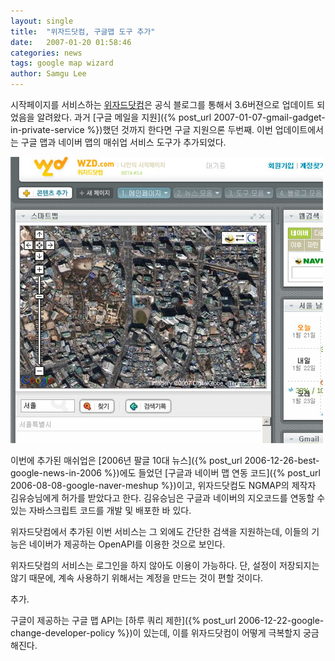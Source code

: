 ```yaml
---
layout: single
title:  "위자드닷컴, 구글맵 도구 추가"
date:   2007-01-20 01:58:46
categories: news
tags: google map wizard
author: Samgu Lee
---
```

시작페이지를 서비스하는 [위자드닷컴](http://wzd.com/)은 공식 블로그를 통해서 3.6버젼으로 업데이트 되었음을 알려왔다. 과거 [구글 메일을 지원]({% post_url 2007-01-07-gmail-gadget-in-private-service %})했던 것까지 한다면 구글 지원으론 두번째. 이번 업데이트에서는 구글 맵과 네이버 맵의 매쉬업 서비스 도구가 추가되었다.

![위자드닷컴에 추가된 구글 네이버의 매쉬업 맵 서비스](/assets/google-maps-in-wzd.jpg)

이번에 추가된 매쉬업은 [2006년 팔글 10대 뉴스]({% post_url 2006-12-26-best-google-news-in-2006 %})에도 들었던 [구글과 네이버 맵 연동 코드]({% post_url 2006-08-08-google-naver-meshup %})이고, 위자드닷컴도 NGMAP의 제작자 김유승님에게 허가를 받았다고 한다. 김유승님은 구글과 네이버의 지오코드를 연동할 수 있는 자바스크립트 코드를 개발 및 배포한 바 있다.

위자드닷컴에서 추가된 이번 서비스는 그 외에도 간단한 검색을 지원하는데, 이들의 기능은 네이버가 제공하는 OpenAPI를 이용한 것으로 보인다.

위자드닷컴의 서비스는 로그인을 하지 않아도 이용이 가능하다. 단, 설정이 저장되지는 않기 때문에, 계속 사용하기 위해서는 계정을 만드는 것이 편할 것이다.

추가.

구글이 제공하는 구글 맵 API는 [하루 쿼리 제한]({% post_url 2006-12-22-google-change-developer-policy %})이 있는데, 이를 위자드닷컴이 어떻게 극복할지 궁금해진다.
